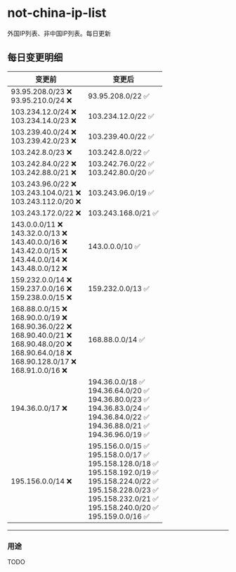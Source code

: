 # not-china-ip-list
外国IP列表、非中国IP列表。每日更新

每日变更明细
--------------------
|  变更前   | 变更后 |
|  ----  | ----  |
|  93.95.208.0/23 :x: <br> 93.95.210.0/24 :x: <br> | 93.95.208.0/22 :white_check_mark: | 
|  103.234.12.0/24 :x: <br> 103.234.14.0/23 :x: <br> | 103.234.12.0/22 :white_check_mark: | 
|  103.239.40.0/24 :x: <br> 103.239.42.0/23 :x: <br> | 103.239.40.0/22 :white_check_mark: | 
|  103.242.8.0/23 :x:  | 103.242.8.0/22 :white_check_mark: | 
|  103.242.84.0/22 :x: <br> 103.242.88.0/21 :x: <br> | 103.242.76.0/22 :white_check_mark: <br> 103.242.80.0/20 :white_check_mark: <br>  | 
|  103.243.96.0/22 :x: <br> 103.243.104.0/21 :x: <br> 103.243.112.0/20 :x: <br> | 103.243.96.0/19 :white_check_mark: | 
|  103.243.172.0/22 :x:  | 103.243.168.0/21 :white_check_mark: | 
|  143.0.0.0/11 :x: <br> 143.32.0.0/13 :x: <br> 143.40.0.0/16 :x: <br> 143.42.0.0/15 :x: <br> 143.44.0.0/14 :x: <br> 143.48.0.0/12 :x: <br> | 143.0.0.0/10 :white_check_mark: | 
|  159.232.0.0/14 :x: <br> 159.237.0.0/16 :x: <br> 159.238.0.0/15 :x: <br> | 159.232.0.0/13 :white_check_mark: | 
|  168.88.0.0/15 :x: <br> 168.90.0.0/19 :x: <br> 168.90.36.0/22 :x: <br> 168.90.40.0/21 :x: <br> 168.90.48.0/20 :x: <br> 168.90.64.0/18 :x: <br> 168.90.128.0/17 :x: <br> 168.91.0.0/16 :x: <br> | 168.88.0.0/14 :white_check_mark: | 
|  194.36.0.0/17 :x:  | 194.36.0.0/18 :white_check_mark: <br> 194.36.64.0/20 :white_check_mark: <br> 194.36.80.0/23 :white_check_mark: <br> 194.36.83.0/24 :white_check_mark: <br> 194.36.84.0/22 :white_check_mark: <br> 194.36.88.0/21 :white_check_mark: <br> 194.36.96.0/19 :white_check_mark: <br>  | 
|  195.156.0.0/14 :x:  | 195.156.0.0/15 :white_check_mark: <br> 195.158.0.0/17 :white_check_mark: <br> 195.158.128.0/18 :white_check_mark: <br> 195.158.192.0/19 :white_check_mark: <br> 195.158.224.0/22 :white_check_mark: <br> 195.158.228.0/23 :white_check_mark: <br> 195.158.232.0/21 :white_check_mark: <br> 195.158.240.0/20 :white_check_mark: <br> 195.159.0.0/16 :white_check_mark: <br>  | 

--------------------
### 用途
TODO
